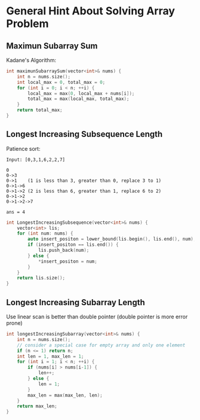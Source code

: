 # General Hint About Solving Array Problem

## Maximun Subarray Sum
Kadane's Algorithm:

```cpp
int maximunSubarraySum(vector<int>& nums) {
    int n = nums.size();
    int local_max = 0, total_max = 0;
    for (int i = 0; i < n; ++i) {
        local_max = max(0, local_max + nums[i]);
        total_max = max(local_max, total_max);
    }
    return total_max;
}
```

## Longest Increasing Subsequence Length
Patience sort:

```
Input: [0,3,1,6,2,2,7]

0
0->3
0->1    (1 is less than 3, greater than 0, replace 3 to 1)
0->1->6
0->1->2 (2 is less than 6, greater than 1, replace 6 to 2)
0->1->2
0->1->2->7

ans = 4
```

```cpp
int LongestIncreasingSubsequence(vector<int>& nums) {
    vector<int> lis;
    for (int num: nums) {
        auto insert_positon = lower_bound(lis.begin(), lis.end(), num);
        if (insert_positon == lis.end()) {
            lis.push_back(num);
        } else {
            *insert_positon = num;
        }
    }
    return lis.size();
}
```

## Longest Increasing Subarray Length
Use linear scan is better than double pointer (double pointer is more error prone)
```cpp
int longestIncreasingSubarray(vector<int>& nums) {
    int n = nums.size();
    // consider a special case for empty array and only one element
    if (n <= 1) return n;
    int len = 1, max_len = 1;
    for (int i = 1; i < n; ++i) {
        if (nums[i] > nums[i-1]) {
            len++;
        } else {
            len = 1;
        }
        max_len = max(max_len, len);
    }
    return max_len;
}
```